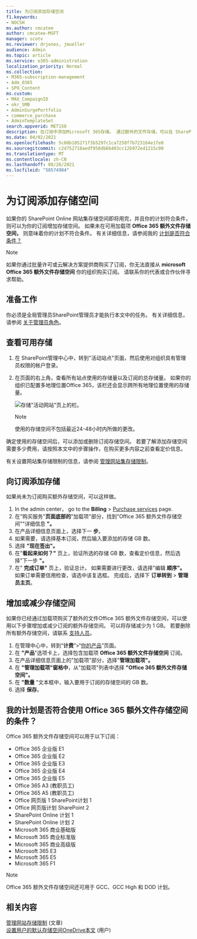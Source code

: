 ```yaml
---
title: 为订阅添加存储空间
f1.keywords:
- NOCSH
ms.author: cmcatee
author: cmcatee-MSFT
manager: scotv
ms.reviewer: drjones, jmueller
audience: Admin
ms.topic: article
ms.service: o365-administration
localization_priority: Normal
ms.collection:
- M365-subscription-management
- Adm_O365
- SPO_Content
ms.custom:
- MAX_CampaignID
- okr_SMB
- AdminSurgePortfolio
- commerce_purchase
- AdminTemplateSet
search.appverid: MET150
description: 在订阅中添加Microsoft 365存储。 通过额外的文件存储，可以在 SharePoint Online 和 OneDrive 中存储更多内容。
ms.date: 04/02/2021
ms.openlocfilehash: 5c08b105271f3b5297c1ca7258f7b723164e1fe0
ms.sourcegitcommit: c2d752718aedf958db6b403cc12b972ed1215c00
ms.translationtype: MT
ms.contentlocale: zh-CN
ms.lasthandoff: 08/26/2021
ms.locfileid: "58574984"
---
```

# <a name="add-storage-space-for-your-subscription"></a>为订阅添加存储空间

如果你的 SharePoint Online 网站集存储空间即将用完，并且你的计划符合条件，则可以为你的订阅增加存储空间。 如果未在可用加载项 **Office 365 额外文件存储空间，** 则意味着你的计划不符合条件。 有关详细信息，请参阅我的 [计划是否符合条件？](#is-my-plan-eligible-for-office-365-extra-file-storage)

> [!NOTE]
> 如果你通过批量许可或云解决方案提供商购买了订阅，你无法直接从 **microsoft Office 365 额外文件存储空间** 你的组织购买订阅。 请联系你的代表或合作伙伴寻求帮助。

## <a name="before-you-begin"></a>准备工作

你必须是全局管理员SharePoint管理员才能执行本文中的任务。 有关详细信息，请参阅 [关于管理员角色](../admin/add-users/about-admin-roles.md)。

## <a name="view-available-storage"></a>查看可用存储

1. 在 SharePoint管理中心中，转到"活动站点"<a href="https://admin.microsoft.com/sharepoint?page=siteManagement&modern=true" target="_blank"></a>页面，然后使用对组织具有管理员权限的帐户登录。 [](/sharepoint/sharepoint-admin-role)

2. 在页面的右上角，查看所有站点使用的存储量以及订阅的总存储量。 如果你的组织已配置多地理位置Office 365，该栏还会显示跨所有地理位置使用的存储量。

   ![存储"活动网站"页上的栏。](/sharepoint/sharepointonline/media/active-sites-storage-bar.png)

   > [!NOTE]
   > 使用的存储空间不包括最近24-48小时内所做的更改。

确定使用的存储空间后，可以添加或删除订阅存储空间。 若要了解添加存储空间需要多少费用，请按照本文中的步骤操作，在购买更多内容之前查看定价信息。
  
有关设置网站集存储限制的信息，请参阅 [管理网站集存储限制](/sharepoint/manage-site-collection-storage-limits)。
  
## <a name="add-storage-to-your-subscription"></a>向订阅添加存储

如果尚未为订阅购买额外存储空间，可以这样做。

1. In the admin center， go to the **Billing** \> <a href="https://go.microsoft.com/fwlink/p/?linkid=868433" target="_blank">Purchase services</a> page.
2. 在"购买服务"**页面底部的**"加载项"部分，找到"Office 365 额外文件存储空间""详细信息 **"。**
3. 在产品详细信息页面上，选择下一 **步**。
4. 如果需要，请选择基本订阅，然后输入要添加的存储 GB 数。
5. 选择 **"现在签出"。**
6. 在"**看起来如何？"** 页上，验证所选的存储 GB 数，查看定价信息，然后选择"下一步 **"。**
7. 在" **完成订单"** 页上，验证总计。 如果需要进行更改，请选择"编辑 **顺序"。** 如果订单需要信用检查，请选中该复选框。 完成后，选择下 **订单转到** \> **管理员主页**。

## <a name="increase-or-decrease-storage"></a>增加或减少存储空间

如果你已经通过加载项购买了额外的文件Office 365 额外文件存储空间，可以使用以下步骤增加或减少订阅的额外存储空间。 可以将存储减少为 1 GB。 若要删除所有额外存储空间，请联系 [支持人员](../business-video/get-help-support.md)。

1. 在管理中心中，转到“**计费**”\>“<a href="https://go.microsoft.com/fwlink/p/?linkid=842054" target="_blank">你的产品</a>”页面。
2. 在 **"产品**"选项卡上，选择包含加载项 **Office 365 额外文件存储空间** 订阅。
3. 在产品详细信息页面上的"加载项"部分，选择"**管理加载项"。**
4. 在 **"管理加载项"窗格中**，从"加载项"列表中选择 **"Office 365 额外文件存储空间"。**
5. 在 **"数量** "文本框中，输入要用于订阅的存储空间的 GB 数。
6. 选择 **保存**。

## <a name="is-my-plan-eligible-for-office-365-extra-file-storage"></a>我的计划是否符合使用 Office 365 额外文件存储空间的条件？

Office 365 额外文件存储空间可以用于以下订阅：
  
- Office 365 企业版 E1
- Office 365 企业版 E2
- Office 365 企业版 E3
- Office 365 企业版 E4
- Office 365 企业版 E5
- Office 365 A3 (教职员工) 
- Office 365 A5 (教职员工) 
- Office 网页版 1 SharePoint计划 1
- Office 网页版计划 SharePoint 2
- SharePoint Online 计划 1
- SharePoint Online 计划 2
- Microsoft 365 商业基础版
- Microsoft 365 商业标准版
- Microsoft 365 商业高级版
- Microsoft 365 E3
- Microsoft 365 E5
- Microsoft 365 F1

> [!NOTE]
> Office 365 额外文件存储空间还可用于 GCC、GCC High 和 DOD 计划。

## <a name="related-content"></a>相关内容

[管理网站存储限制](/sharepoint/manage-site-collection-storage-limits) (文章) \
[设置用户的默认存储空间OneDrive本文](/onedrive/set-default-storage-space) (用户) 
